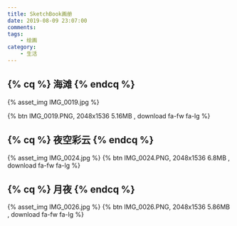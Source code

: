 ```yaml
---
title: SketchBook画册
date: 2019-08-09 23:07:00
comments:
tags:
	- 绘画
category:
	- 生活
---
```


## {% cq %} 海滩 {% endcq %}
{% asset_img IMG_0019.jpg %}
<!--more-->
{% btn IMG_0019.PNG, 2048x1536 5.16MB , download fa-fw fa-lg %}
</br>

## {% cq %} 夜空彩云 {% endcq %}
{% asset_img IMG_0024.jpg  %}
{% btn IMG_0024.PNG, 2048x1536 6.8MB , download fa-fw fa-lg %}
</br>

## {% cq %} 月夜 {% endcq %}
{% asset_img IMG_0026.jpg  %}
{% btn IMG_0026.PNG, 2048x1536 5.86MB , download fa-fw fa-lg %}
</br>